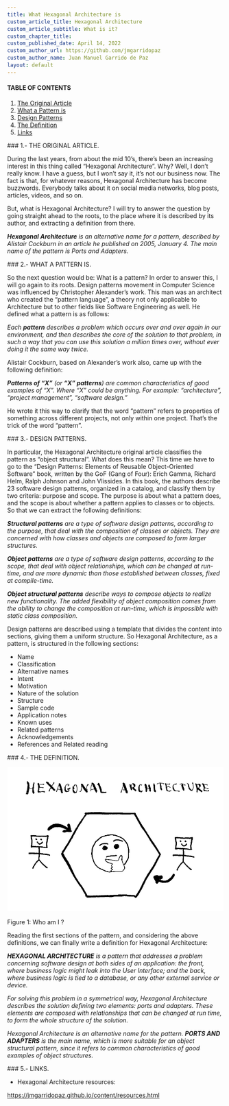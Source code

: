 ```yaml
---
title: What Hexagonal Architecture is
custom_article_title: Hexagonal Architecture
custom_article_subtitle: What is it?
custom_chapter_title:
custom_published_date: April 14, 2022
custom_author_url: https://github.com/jmgarridopaz
custom_author_name: Juan Manuel Garrido de Paz
layout: default
---
```


#### TABLE OF CONTENTS

1. [The Original Article](#tc1)
2. [What a Pattern is](#tc2)
3. [Design Patterns](#tc3)
4. [The Definition](#tc4)
5. [Links](#tc5)

<div id="tc1"></div>
### 1.- THE ORIGINAL ARTICLE.

During the last years, from about the mid 10’s, there’s been an increasing interest in this thing called “Hexagonal Architecture”. Why? Well, I don’t really know. I have a guess, but I won’t say it, it’s not our business now. The fact is that, for whatever reasons, Hexagonal Architecture has become buzzwords. Everybody talks about it on social media networks, blog posts, articles, videos, and so on.

But, what is Hexagonal Architecture? I will try to answer the question by going straight ahead to the roots, to the place where it is described by its author, and extracting a definition from there.

___Hexagonal Architecture__ is an alternative name for a pattern, described by Alistair Cockburn in an article he published on 2005, January 4. The main name of the pattern is Ports and Adapters._

<div id="tc2"></div>
### 2.- WHAT A PATTERN IS.

So the next question would be: What is a pattern? In order to answer this, I will go again to its roots. Design patterns movement in Computer Science was influenced by Christopher Alexander’s work. This man was an architect who created the “pattern language”, a theory not only applicable to Architecture but to other fields like Software Engineering as well. He defined what a pattern is as follows:

_Each __pattern__ describes a problem which occurs over and over again in our environment, and then describes the core of the solution to that problem, in such a way that you can use this solution a million times over, without ever doing it the same way twice._

Alistair Cockburn, based on Alexander’s work also, came up with the following definition:

___Patterns of “X”__ (or __“X” patterns__) are common characteristics of good examples of “X”. Where “X” could be anything. For example: “architecture”, “project management”, “software design.”_

He wrote it this way to clarify that the word “pattern” refers to properties of something across different projects, not only within one project. That’s the trick of the word “pattern”.

<div id="tc3"></div>
### 3.- DESIGN PATTERNS.

In particular, the Hexagonal Architecture original article classifies the pattern as “object structural”. What does this mean? This time we have to go to the “Design Patterns: Elements of Reusable Object-Oriented Software” book, written by the GoF (Gang of Four): Erich Gamma, Richard Helm, Ralph Johnson and John Vlissides. In this book, the authors describe 23 software design patterns, organized in a catalog, and classify them by two criteria: purpose and scope. The purpose is about what a pattern does, and the scope is about whether a pattern applies to classes or to objects. So that we can extract the following definitions:

___Structural patterns__ are a type of software design patterns, according to the purpose, that deal with the composition of classes or objects. They are concerned with how classes and objects are composed to form larger structures._

___Object patterns__ are a type of software design patterns, according to the scope, that deal with object relationships, which can be changed at run-time, and are more dynamic than those established between classes, fixed at compile-time._

___Object structural patterns__ describe ways to compose objects to realize new functionality. The added flexibility of object composition comes from the ability to change the composition at run-time, which is impossible with static class composition._

Design patterns are described using a template that divides the content into sections, giving them a uniform structure. So Hexagonal Architecture, as a pattern, is structured in the following sections:

- Name
- Classification
- Alternative names
- Intent
- Motivation
- Nature of the solution
- Structure
- Sample code
- Application notes
- Known uses
- Related patterns
- Acknowledgements
- References and Related reading

<div id="tc4"></div>
### 4.- THE DEFINITION.

![Figure 1: Who am I ?](/assets/images/whathais/figure1.png)
<p class="figure">Figure 1: Who am I ?</p>

Reading the first sections of the pattern, and considering the above definitions, we can finally write a definition for Hexagonal Architecture:

___HEXAGONAL ARCHITECTURE__ is a pattern that addresses a problem concerning software design at both sides of an application: the front, where business logic might leak into the User Interface; and the back, where business logic is tied to a database, or any other external service or device._

_For solving this problem in a symmetrical way, Hexagonal Architecture describes the solution defining two elements: ports and adapters. These elements are composed with relationships that can be changed at run time, to form the whole structure of the solution._

_Hexagonal Architecture is an alternative name for the pattern. __PORTS AND ADAPTERS__ is the main name, which is more suitable for an object structural pattern, since it refers to common characteristics of good examples of object structures._

<div id="tc5"></div>
### 5.- LINKS.

- Hexagonal Architecture resources:

<a target="_blank" href="https://jmgarridopaz.github.io/content/resources.html">https://jmgarridopaz.github.io/content/resources.html</a>

<br/>

<div class="commentbox"></div>
